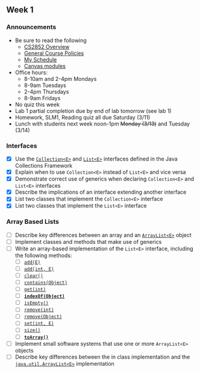 ## Week 1

### Announcements
* Be sure to read the following
  - [CS2852 Overview](https://csse.msoe.us/cs2852/)
  - [General Course Policies](https://csse.msoe.us/taylor/policy/)
  - [My Schedule](https://csse.msoe.us/taylor/schedule/)
  - [Canvas modules](https://msoe.instructure.com/courses/12981/modules)
* Office hours:
  - 8-10am and 2-4pm Mondays
  - 8-9am Tuesdays
  - 2-4pm Thursdays
  - 8-9am Fridays
* No quiz this week
* Lab 1 partial completion due by end of lab tomorrow (see lab 1)
* Homework, SLM1, Reading quiz all due Saturday (3/11)
* Lunch with students next week noon-1pm ~~Monday (3/13)~~ and Tuesday (3/14)

### Interfaces

* [x] Use the [`Collection<E>`](http://javadoc.taylorial.com/java.base/util/Collection.html) and [`List<E>`](http://javadoc.taylorial.com/java.base/util/List.html) interfaces defined in the Java Collections Framework
* [x] Explain when to use `Collection<E>` instead of `List<E>` and vice versa
* [x] Demonstrate correct use of generics when declaring `Collection<E>` and `List<E>` interfaces
* [x] Describe the implications of an interface extending another interface
* [x] List two classes that implement the `Collection<E>` interface
* [x] List two classes that implement the `List<E>` interface

### Array Based Lists

* [ ] Describe key differences between an array and an [`ArrayList<E>`](http://javadoc.taylorial.com/java.base/util/ArrayList.html) object
* [ ] Implement classes and methods that make use of generics
* [ ] Write an array-based implementation of the `List<E>` interface, including the following methods:
    * [ ] [`add(E)`](http://javadoc.taylorial.com/java.base/util/List.html#add%28E%29)
    * [ ] [`add(int, E)`](http://javadoc.taylorial.com/java.base/util/List.html#add%28int,E%29)
    * [ ] [`clear()`](http://javadoc.taylorial.com/java.base/util/List.html#clear%28%29)
    * [ ] [`contains(Object)`](http://javadoc.taylorial.com/java.base/util/List.html#contains%28java.lang.Object%29)
    * [ ] [`get(int)`](http://javadoc.taylorial.com/java.base/util/List.html#get%28int%29)
    * [ ] [**`indexOf(Object)`**](http://javadoc.taylorial.com/java.base/util/List.html#indexOf%28java.lang.Object%29)
    * [ ] [`isEmpty()`](http://javadoc.taylorial.com/java.base/util/List.html#isEmpty%28%29)
    * [ ] [`remove(int)`](http://javadoc.taylorial.com/java.base/util/List.html#remove%28int%29)
    * [ ] [`remove(Object)`](http://javadoc.taylorial.com/java.base/util/List.html#remove%28java.lang.Object%29)
    * [ ] [`set(int, E)`](http://javadoc.taylorial.com/java.base/util/List.html#set%28int,E%29)
    * [ ] [`size()`](http://javadoc.taylorial.com/java.base/util/List.html#size%28%29)
    * [ ] [**`toArray()`**](http://javadoc.taylorial.com/java.base/util/List.html#toArray%28%29)
* [ ] Implement small software systems that use one or more `ArrayList<E>` objects
* [ ] Describe key differences between the in class implementation and the [`java.util.ArrayList<E>`](http://javadoc.taylorial.com/java.base/util/ArrayList.html) implementation
